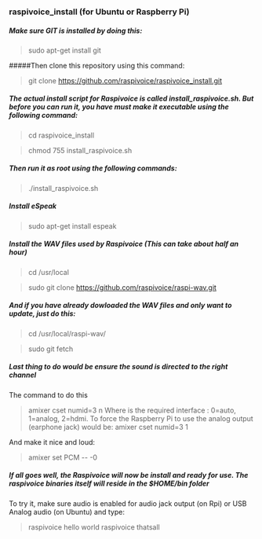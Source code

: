 ### raspivoice_install (for Ubuntu or Raspberry Pi)

##### Make sure GIT is installed by doing this:
> sudo apt-get install git

#####Then clone this repository using this command:
> git clone https://github.com/raspivoice/raspivoice_install.git

##### The actual install script for Raspivoice is called install_raspivoice.sh. But before you can run it, you have must make it executable using the following command:

> cd raspivoice_install

> chmod 755 install_raspivoice.sh

##### Then run it as root using the following commands:
> ./install_raspivoice.sh

##### Install eSpeak
> sudo apt-get install espeak

##### Install the WAV files used by Raspivoice (This can take about half an hour)

> cd /usr/local

> sudo git clone https://github.com/raspivoice/raspi-wav.git

##### And if you have already dowloaded the WAV files and only want to update, just do this:

> cd /usr/local/raspi-wav/

> sudo git fetch

##### Last thing to do would be ensure the sound is directed to the right channel
 The command to do this 
> amixer cset numid=3 n
 Where <n> is the required interface : 0=auto, 1=analog, 2=hdmi.   To force the Raspberry Pi to use the analog output (earphone jack) would be:
> amixer cset numid=3 1

And make it nice and loud:
> amixer set PCM -- -0



##### If all goes well, the Raspivoice will now be install and ready for use.  The raspivoice binaries itself will reside in the $HOME/bin folder

To try it, make sure audio is enabled for audio jack output (on Rpi) or USB Analog audio (on Ubuntu) and type:

> raspivoice hello world
> raspivoice thatsall





